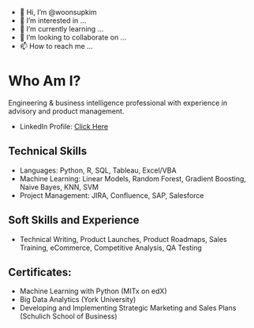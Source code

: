 - 👋 Hi, I’m @woonsupkim
- 👀 I’m interested in ...
- 🌱 I’m currently learning ...
- 💞️ I’m looking to collaborate on ...
- 📫 How to reach me ...

# Who Am I?

Engineering & business intelligence professional with experience in advisory and product management.
* LinkedIn Profile: [Click Here](https://www.linkedin.com/in/woonsup-kim)

## Technical Skills
* Languages: Python, R, SQL, Tableau, Excel/VBA
* Machine Learning: Linear Models, Random Forest, Gradient Boosting, Naive Bayes, KNN, SVM
* Project Management: JIRA, Confluence, SAP, Salesforce

## Soft Skills and Experience
* Technical Writing, Product Launches, Product Roadmaps, Sales Training, eCommerce, Competitive Analysis, QA Testing

## Certificates: 
* Machine Learning with Python (MITx on edX)
* Big Data Analytics (York University)
* Developing and Implementing Strategic Marketing and Sales Plans (Schulich School of Business)
